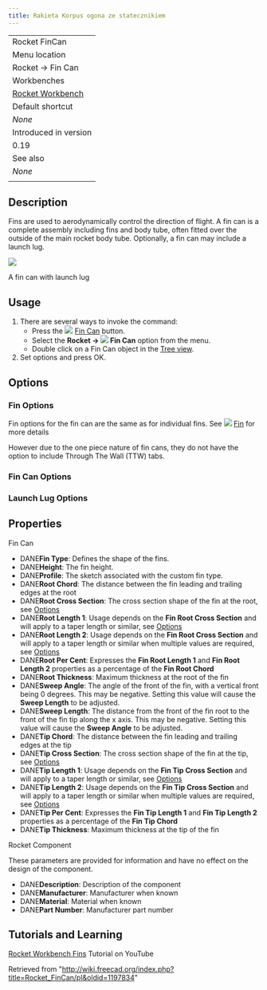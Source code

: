 ```yaml
---
title: Rakieta Korpus ogona ze statecznikiem
---
```

|  |
| --- |
| Rocket FinCan |
| Menu location |
| Rocket → Fin Can |
| Workbenches |
| [Rocket Workbench](/Rocket_Workbench "Rocket Workbench") |
| Default shortcut |
| *None* |
| Introduced in version |
| 0.19 |
| See also |
| *None* |
|  |

## Description

Fins are used to aerodynamically control the direction of flight. A fin can is a complete assembly including fins and body tube, often fitted over the outside of the main rocket body tube. Optionally, a fin can may include a launch lug.

![](/images/FinCan.png)

A fin can with launch lug

## Usage

1. There are several ways to invoke the command:
   * Press the ![](/images/Rocket_FinCan.svg) [Fin Can](/Rocket_FinCan "Rocket FinCan") button.
   * Select the **Rocket → ![](/images/Rocket_FinCan.svg) Fin Can** option from the menu.
   * Double click on a Fin Can object in the [Tree view](/Tree_view "Tree view").
2. Set options and press OK.

## Options

### Fin Options

Fin options for the fin can are the same as for individual fins. See ![](/images/Rocket_Fin.svg) [Fin](/Rocket_Fin "Rocket Fin") for more details

However due to the one piece nature of fin cans, they do not have the option to include Through The Wall (TTW) tabs.

### Fin Can Options

### Launch Lug Options

## Properties

Fin Can

* DANE**Fin Type**: Defines the shape of the fins.
* DANE**Height**: The fin height.
* DANE**Profile**: The sketch associated with the custom fin type.
* DANE**Root Chord**: The distance between the fin leading and trailing edges at the root
* DANE**Root Cross Section**: The cross section shape of the fin at the root, see [Options](#Options)
* DANE**Root Length 1**: Usage depends on the **Fin Root Cross Section** and will apply to a taper length or similar, see [Options](#Options)
* DANE**Root Length 2**: Usage depends on the **Fin Root Cross Section** and will apply to a taper length or similar when multiple values are required, see [Options](#Options)
* DANE**Root Per Cent**: Expresses the **Fin Root Length 1** and **Fin Root Length 2** properties as a percentage of the **Fin Root Chord**
* DANE**Root Thickness**: Maximum thickness at the root of the fin
* DANE**Sweep Angle**: The angle of the front of the fin, with a vertical front being 0 degrees. This may be negative. Setting this value will cause the **Sweep Length** to be adjusted.
* DANE**Sweep Length**: The distance from the front of the fin root to the front of the fin tip along the x axis. This may be negative. Setting this value will cause the **Sweep Angle** to be adjusted.
* DANE**Tip Chord**: The distance between the fin leading and trailing edges at the tip
* DANE**Tip Cross Section**: The cross section shape of the fin at the tip, see [Options](#Options)
* DANE**Tip Length 1**: Usage depends on the **Fin Tip Cross Section** and will apply to a taper length or similar, see [Options](#Options)
* DANE**Tip Length 2**: Usage depends on the **Fin Tip Cross Section** and will apply to a taper length or similar when multiple values are required, see [Options](#Options)
* DANE**Tip Per Cent**: Expresses the **Fin Tip Length 1** and **Fin Tip Length 2** properties as a percentage of the **Fin Tip Chord**
* DANE**Tip Thickness**: Maximum thickness at the tip of the fin

Rocket Component

These parameters are provided for information and have no effect on the design of the component.

* DANE**Description**: Description of the component
* DANE**Manufacturer**: Manufacturer when known
* DANE**Material**: Material when known
* DANE**Part Number**: Manufacturer part number

## Tutorials and Learning

[Rocket Workbench Fins](https://youtu.be/8MmEVyGkA0I) Tutorial on YouTube

Retrieved from "<http://wiki.freecad.org/index.php?title=Rocket_FinCan/pl&oldid=1197834>"
